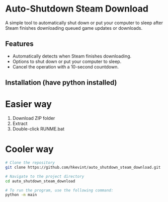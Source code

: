 # Auto-Shutdown Steam Download

A simple tool to automatically shut down or put your computer to sleep after Steam finishes downloading queued game updates or downloads.

## Features

- Automatically detects when Steam finishes downloading.
- Options to shut down or put your computer to sleep.
- Cancel the operation with a 10-second countdown.

## Installation (have python installed)

# Easier way
1. Download ZIP folder
2. Extract
3. Double-click RUNME.bat

# Cooler way

```sh
# Clone the repository
git clone https://github.com/hkevint/auto_shutdown_steam_download.git

# Navigate to the project directory
cd auto_shutdown_steam_download

# To run the program, use the following command:
python -m main

